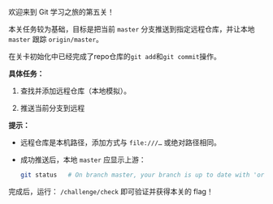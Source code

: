 欢迎来到 Git 学习之旅的第五关！

本关任务较为基础，目标是把当前 `master` 分支推送到指定远程仓库，并让本地 `master` 跟踪 `origin/master`。

在关卡初始化中已经完成了repo仓库的`git add`和`git commit`操作。

**具体任务：**

1. 查找并添加远程仓库（本地模拟）。

2. 推送当前分支到远程

**提示：**

- 远程仓库是本机路径，添加方式与 `file:///…` 或绝对路径相同。  

- 成功推送后，本地 `master` 应显示上游：  

  ```bash
  git status   # On branch master, your branch is up to date with 'origin/master'.
  ```
  
完成后，运行： `/challenge/check` 即可验证并获得本关的 flag！